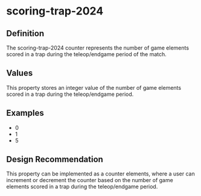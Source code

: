 # scoring-trap-2024

## Definition
The scoring-trap-2024 counter represents the number of game elements scored in a trap during the teleop/endgame period of the match.

## Values
This property stores an integer value of the number of game elements scored in a trap during the teleop/endgame period.

## Examples
- 0
- 1
- 5

## Design Recommendation
This property can be implemented as a counter elements, where a user can increment or decrement the counter based on the number of game elements scored in a trap during the teleop/endgame period.
